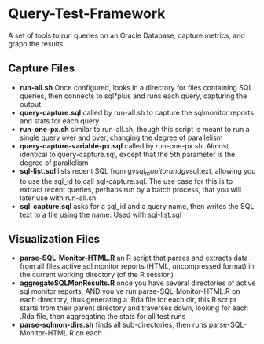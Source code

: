 Query-Test-Framework
====================

A set of tools to run queries on an Oracle Database, capture metrics, and graph the results

## Capture Files
* **run-all.sh** Once configured, looks in a directory for files containing SQL queries, then connects to sql*plus and runs each query, capturing the output
* **query-capture.sql** called by run-all.sh to capture the sqlmonitor reports and stats for each query
* **run-one-px.sh** similar to run-all.sh, though this script is meant to run a single query over and over, changing the degree of parallelism
* **query-capture-variable-px.sql** called by run-one-px.sh. Almost identical to query-capture.sql, except that the 5th parameter is the degree of parallelism
* **sql-list.sql** lists recent SQL from gv$sql_monitor and gv$sqltext, allowing you to use the sql_id to call sql-capture.sql. The use case for this is to extract recent queries, perhaps run by a batch process, that you will later use with run-all.sh
* **sql-capture.sql** asks for a sql_id and a query name, then writes the SQL text to a file using the name. Used with sql-list.sql

## Visualization Files
* **parse-SQL-Monitor-HTML.R** an R script that parses and extracts data from all files active sql monitor reports (HTML, uncompressed format) in the current working directory (of the R session)
* **aggregateSQLMonResults.R** once you have several directories of active sql monitor reports, AND you've run parse-SQL-Monitor-HTML.R on each directory, thus generating a .Rda file for each dir, this R script starts from their parent directory and traverses down, looking for each .Rda file, then aggregating the stats for all test runs
* **parse-sqlmon-dirs.sh** finds all sub-directories, then runs parse-SQL-Monitor-HTML.R on each

